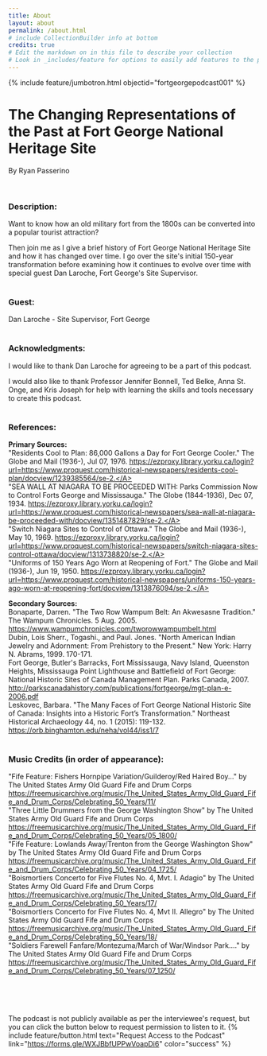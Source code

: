 ```yaml
---
title: About
layout: about
permalink: /about.html
# include CollectionBuilder info at bottom
credits: true
# Edit the markdown on in this file to describe your collection
# Look in _includes/feature for options to easily add features to the page
---
```


{% include feature/jumbotron.html objectid="fortgeorgepodcast001" %}



# The Changing Representations of the Past at Fort George National Heritage Site
By Ryan Passerino

<br>

### Description:
Want to know how an old military fort from the 1800s can be converted into a popular tourist attraction?

Then join me as I give a brief history of Fort George National Heritage Site and how it has changed over time. I go over the site's initial 150-year transformation before examining how it continues to evolve over time with special guest Dan Laroche, Fort George's Site Supervisor.
<br>
<br>

### Guest: 
Dan Laroche - Site Supervisor, Fort George 
<br>
<br>

### Acknowledgments:
I would like to thank Dan Laroche for agreeing to be a part of this podcast.

I would also like to thank Professor Jennifer Bonnell, Ted Belke, Anna St. Onge, and Kris Joseph for help with learning the skills and tools necessary to create this podcast.
<br>
<br>

### References:
**Primary Sources:** <br>
"Residents Cool to Plan: 86,000 Gallons a Day for Fort George Cooler." The Globe and Mail (1936-), Jul 07, 1976. <A HREF = "https://ezproxy.library.yorku.ca/login?url=https://www.proquest.com/historical-newspapers/residents-cool-plan/docview/1239385564/se-2.">https://ezproxy.library.yorku.ca/login?url=https://www.proquest.com/historical-newspapers/residents-cool-plan/docview/1239385564/se-2.</A> <br>
"SEA WALL AT NIAGARA TO BE PROCEEDED WITH: Parks Commission Now to Control Forts George and Mississauga." The Globe (1844-1936), Dec 07, 1934. <A HREF = "https://ezproxy.library.yorku.ca/login?url=https://www.proquest.com/historical-newspapers/sea-wall-at-niagara-be-proceeded-with/docview/1351487829/se-2.">https://ezproxy.library.yorku.ca/login?url=https://www.proquest.com/historical-newspapers/sea-wall-at-niagara-be-proceeded-with/docview/1351487829/se-2.</A> <br>
"Switch Niagara Sites to Control of Ottawa." The Globe and Mail (1936-), May 10, 1969. <A HREF = "https://ezproxy.library.yorku.ca/login?url=https://www.proquest.com/historical-newspapers/switch-niagara-sites-control-ottawa/docview/1313738820/se-2.">https://ezproxy.library.yorku.ca/login?url=https://www.proquest.com/historical-newspapers/switch-niagara-sites-control-ottawa/docview/1313738820/se-2.</A> <br>
"Uniforms of 150 Years Ago Worn at Reopening of Fort." The Globe and Mail (1936-), Jun 19, 1950. <A HREF = "https://ezproxy.library.yorku.ca/login?url=https://www.proquest.com/historical-newspapers/uniforms-150-years-ago-worn-at-reopening-fort/docview/1313876094/se-2.">https://ezproxy.library.yorku.ca/login?url=https://www.proquest.com/historical-newspapers/uniforms-150-years-ago-worn-at-reopening-fort/docview/1313876094/se-2.</A> <br>

**Secondary Sources:** <br>
Bonaparte, Darren. "The Two Row Wampum Belt: An Akwesasne Tradition." The Wampum Chronicles. 5 Aug. 2005. <A HREF = "https://www.wampumchronicles.com/tworowwampumbelt.html">https://www.wampumchronicles.com/tworowwampumbelt.html</A> <br>
Dubin, Lois Sherr., Togashi., and Paul. Jones. "North American Indian Jewelry and Adornment: From Prehistory to the Present." New York: Harry N. Abrams, 1999. 170-171. <br>
Fort George, Butler's Barracks, Fort Mississauga, Navy Island, Queenston Heights, Mississauga Point Lighthouse and Battlefield of Fort George: National Historic Sites of Canada Management Plan. Parks Canada, 2007. <A HREF = "http://parkscanadahistory.com/publications/fortgeorge/mgt-plan-e-2006.pdf">http://parkscanadahistory.com/publications/fortgeorge/mgt-plan-e-2006.pdf</A> <br>
Leskovec, Barbara. "The Many Faces of Fort George National Historic Site of Canada: Insights into a Historic Fort’s Transformation." Northeast Historical Archaeology 44, no. 1 (2015): 119-132. <A HREF = "https://orb.binghamton.edu/neha/vol44/iss1/7">https://orb.binghamton.edu/neha/vol44/iss1/7</A> <br>
<br>

### Music Credits (in order of appearance):
"Fife Feature: Fishers Hornpipe Variation/Guilderoy/Red Haired Boy..." by The United States Army Old Guard Fife and Drum Corps <A HREF = "https://freemusicarchive.org/music/The_United_States_Army_Old_Guard_Fife_and_Drum_Corps/Celebrating_50_Years/11/">https://freemusicarchive.org/music/The_United_States_Army_Old_Guard_Fife_and_Drum_Corps/Celebrating_50_Years/11/</A> <br>
"Three Little Drummers from the George Washington Show" by The United States Army Old Guard Fife and Drum Corps <A HREF = "https://freemusicarchive.org/music/The_United_States_Army_Old_Guard_Fife_and_Drum_Corps/Celebrating_50_Years/05_1800/">https://freemusicarchive.org/music/The_United_States_Army_Old_Guard_Fife_and_Drum_Corps/Celebrating_50_Years/05_1800/</A> <br>
"Fife Feature: Lowlands Away/Trenton from the George Washington Show" by The United States Army Old Guard Fife and Drum Corps <A HREF = "https://freemusicarchive.org/music/The_United_States_Army_Old_Guard_Fife_and_Drum_Corps/Celebrating_50_Years/04_1725/">https://freemusicarchive.org/music/The_United_States_Army_Old_Guard_Fife_and_Drum_Corps/Celebrating_50_Years/04_1725/</A> <br>
"Boismortiers Concerto for Five Flutes No. 4, Mvt. I. Adagio" by The United States Army Old Guard Fife and Drum Corps <A HREF = "https://freemusicarchive.org/music/The_United_States_Army_Old_Guard_Fife_and_Drum_Corps/Celebrating_50_Years/17/">https://freemusicarchive.org/music/The_United_States_Army_Old_Guard_Fife_and_Drum_Corps/Celebrating_50_Years/17/</A> <br>
"Boismortiers Concerto for Five Flutes No. 4, Mvt II. Allegro" by The United States Army Old Guard Fife and Drum Corps <A HREF = "https://freemusicarchive.org/music/The_United_States_Army_Old_Guard_Fife_and_Drum_Corps/Celebrating_50_Years/18/">https://freemusicarchive.org/music/The_United_States_Army_Old_Guard_Fife_and_Drum_Corps/Celebrating_50_Years/18/</A> <br>
"Soldiers Farewell Fanfare/Montezuma/March of War/Windsor Park...." by The United States Army Old Guard Fife and Drum Corps <A HREF = "https://freemusicarchive.org/music/The_United_States_Army_Old_Guard_Fife_and_Drum_Corps/Celebrating_50_Years/07_1250/">https://freemusicarchive.org/music/The_United_States_Army_Old_Guard_Fife_and_Drum_Corps/Celebrating_50_Years/07_1250/</A> <br>

<br>
<br>
<br>

The podcast is not publicly available as per the interviewee's request, but you can click the button below to request permission to listen to it.
{% include feature/button.html text="Request Access to the Podcast" link="https://forms.gle/WXJBbfUPPwVoapDi6" color="success" %}

